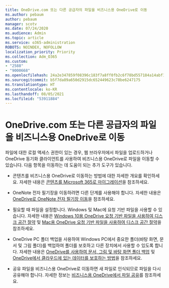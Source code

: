 ```yaml
---
title: OneDrive.com 또는 다른 공급자의 파일을 비즈니스용 OneDrive로 이동
ms.author: pebaum
author: pebaum
manager: scotv
ms.date: 07/24/2020
ms.audience: Admin
ms.topic: article
ms.service: o365-administration
ROBOTS: NOINDEX, NOFOLLOW
localization_priority: Priority
ms.collection: Adm_O365
ms.custom:
- "2588"
- "9000668"
ms.openlocfilehash: 24a2e347859f08396c183f7a8ff0fb2c6f78bd557184a14abf13b46f5f834e54
ms.sourcegitcommit: b5f7da89a650d2915dc652449623c78be6247175
ms.translationtype: HT
ms.contentlocale: ko-KR
ms.lasthandoff: 08/05/2021
ms.locfileid: "53911884"
---
```

# <a name="move-files-from-onedrivecom-or-another-provider-into-onedrive-for-business"></a>OneDrive.com 또는 다른 공급자의 파일을 비즈니스용 OneDrive로 이동

파일에 대한 로컬 액세스 권한이 있는 경우, 웹 브라우저에서 파일을 업로드하거나 OneDrive 동기화 클라이언트를 사용하여 비즈니스용 OneDrive로 파일을 이동할 수 있습니다. 다음 항목을 이동하는 데 도움이 되는 추가 도구가 있습니다.

- 콘텐츠를 비즈니스용 OneDrive로 이동하는 방법에 대한 자세한 개요를 확인하세요. 자세한 내용은 [콘텐츠를 Microsoft 365로 마이그레이션](https://docs.microsoft.com/sharepointmigration/migrate-to-sharepoint-online)을 참조하세요.
- OneNote 전자 필기장을 이동하려면 다른 단계를 사용해야 합니다. 자세한 내용은 [OneDrive로 OneNote 전자 필기장 이동](https://support.office.com/article/move-a-onenote-notebook-to-onedrive-0af0a141-0bdf-49ab-9e50-45dbcca44082)을 참조하세요.
    
- 필요할 때 파일을 설정합니다. Windows 및 Mac에 요청 기반 파일을 사용할 수 있습니다. 자세한 내용은 [Windows 10용 OneDrive 요청 기반 파일을 사용하여 디스크 공간 절약](https://support.office.com/article/Save-disk-space-with-OneDrive-Files-On-Demand-for-Windows-10-0e6860d3-d9f3-4971-b321-7092438fb38e) 및 [Mac용 OneDrive 요청 기반 파일을 사용하여 디스크 공간 절약](https://support.office.com/article/Save-disk-space-with-OneDrive-Files-On-Demand-for-Mac-529f6d53-e572-4922-a585-e7a318c135f0)을 참조하세요.
- OneDrive PC 폴더 백업을 사용하여 Windows PC에서 중요한 폴더(바탕 화면, 문서 및 그림 폴더)를 백업하여 폴더를 보호하고 다른 장치에서 사용할 수 있도록 합니다. 자세한 내용은 [OneDrive를 사용하여 문서, 그림 및 바탕 화면 폴더 백업](https://support.office.com/article/back-up-your-documents-pictures-and-desktop-folders-with-onedrive-d61a7930-a6fb-4b95-b28a-6552e77c3057) 및 [OneDrive에서 클라우드에 있는 데이터를 보호하는 방법](https://support.office.com/article/how-onedrive-safeguards-your-data-in-the-cloud-23c6ea94-3608-48d7-8bf0-80e142edd1e1)을 참조하세요. 
- 공유 파일을 비즈니스용 OneDrive로 이동하면 새 파일로 인식되므로 파일을 다시 공유해야 합니다. 자세한 정보는 [비즈니스용 OneDrive에서 파일 공유](https://support.office.com/article/Move-files-from-OneDrive-to-OneDrive-for-Business-7fb28cad-7e25-451f-8b4b-2d1a71e5c0e9#sharefiles)를 참조하세요.